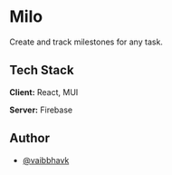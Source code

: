 # Milo

Create and track milestones for any task.

## Tech Stack

**Client:** React, MUI

**Server:** Firebase

## Author

- [@vaibbhavk](https://www.github.com/vaibbhavk)